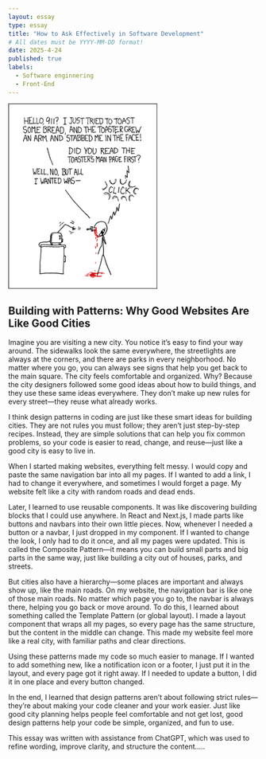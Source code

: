 ```yaml
---
layout: essay
type: essay
title: "How to Ask Effectively in Software Development"
# All dates must be YYYY-MM-DD format!
date: 2025-4-24
published: true
labels:
  - Software enginnering
  - Front-End
---
```


<img width="300px" class="rounded float-start pe-4" src="../img/smart-questions/rtfm.png">

## Building with Patterns: Why Good Websites Are Like Good Cities

Imagine you are visiting a new city. You notice it’s easy to find your way around. The sidewalks look the same everywhere, the streetlights are always at the corners, and there are parks in every neighborhood. No matter where you go, you can always see signs that help you get back to the main square. The city feels comfortable and organized. Why? Because the city designers followed some good ideas about how to build things, and they use these same ideas everywhere. They don’t make up new rules for every street—they reuse what already works.

I think design patterns in coding are just like these smart ideas for building cities. They are not rules you must follow; they aren’t just step-by-step recipes. Instead, they are simple solutions that can help you fix common problems, so your code is easier to read, change, and reuse—just like a good city is easy to live in.

When I started making websites, everything felt messy. I would copy and paste the same navigation bar into all my pages. If I wanted to add a link, I had to change it everywhere, and sometimes I would forget a page. My website felt like a city with random roads and dead ends.

Later, I learned to use reusable components. It was like discovering building blocks that I could use anywhere. In React and Next.js, I made parts like buttons and navbars into their own little pieces. Now, whenever I needed a button or a navbar, I just dropped in my component. If I wanted to change the look, I only had to do it once, and all my pages were updated. This is called the Composite Pattern—it means you can build small parts and big parts in the same way, just like building a city out of houses, parks, and streets.

But cities also have a hierarchy—some places are important and always show up, like the main roads. On my website, the navigation bar is like one of those main roads. No matter which page you go to, the navbar is always there, helping you go back or move around. To do this, I learned about something called the Template Pattern (or global layout). I made a layout component that wraps all my pages, so every page has the same structure, but the content in the middle can change. This made my website feel more like a real city, with familiar paths and clear directions.

Using these patterns made my code so much easier to manage. If I wanted to add something new, like a notification icon or a footer, I just put it in the layout, and every page got it right away. If I needed to update a button, I did it in one place and every button changed.

In the end, I learned that design patterns aren’t about following strict rules—they’re about making your code cleaner and your work easier. Just like good city planning helps people feel comfortable and not get lost, good design patterns help your code be simple, organized, and fun to use.


This essay was written with assistance from ChatGPT, which was used to refine wording, improve clarity, and structure the content.....
